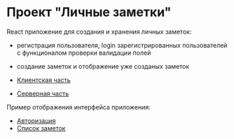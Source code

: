 # Проект "Личные заметки"

React приложение для создания и хранения личных заметок:
- регистрация пользователя, login зарегистрированных пользователей с функционалом проверки валидации полей
- создание заметок и отображение уже созданых заметок

- [Клиентская часть](./client/README.md)
- [Серверная часть](./server/README.md)



Пример отображения интерфейса приложения:
- [Авторизация](./example/auth.jpg)
- [Список заметок](./example/noteList.jpg)
